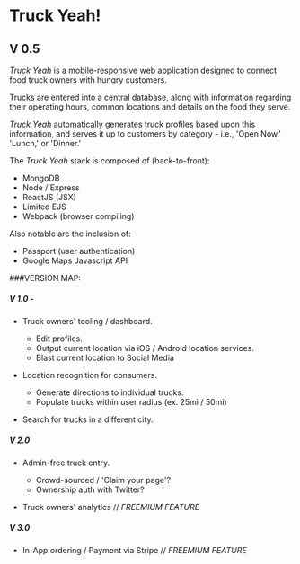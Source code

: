 # Truck Yeah!
## V 0.5

*Truck Yeah* is a mobile-responsive web application designed to connect food truck owners with hungry customers. 

Trucks are entered into a central database, along with information regarding their operating hours, common locations and details on the food they serve.

*Truck Yeah* automatically generates truck profiles based upon this information, and serves it up to customers by category - i.e., 'Open Now,' 'Lunch,' or 'Dinner.'

The *Truck Yeah* stack is composed of (back-to-front):
- MongoDB
- Node / Express
- ReactJS (JSX)
- Limited EJS
- Webpack (browser compiling)

Also notable are the inclusion of:
- Passport (user authentication)
- Google Maps Javascript API

###VERSION MAP: 

##### V 1.0 - 
- Truck owners' tooling / dashboard. 
  - Edit profiles.
  - Output current location via iOS / Android location services.
  - Blast current location to Social Media
  
- Location recognition for consumers.
  - Generate directions to individual trucks.
  - Populate trucks within user radius (ex. 25mi / 50mi)
  
- Search for trucks in a different city.

##### V 2.0
- Admin-free truck entry.
  - Crowd-sourced / 'Claim your page'?
  - Ownership auth with Twitter?
  
- Truck owners' analytics //  *FREEMIUM FEATURE*

##### V 3.0
- In-App ordering / Payment via Stripe // *FREEMIUM FEATURE*
  
